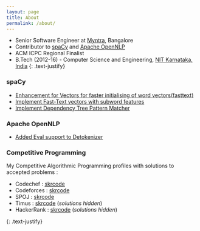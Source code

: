 ```yaml
---
layout: page
title: About
permalink: /about/
---
```


* Senior Software Engineer at [Myntra](http://www.myntra.com), Bangalore
* Contributor to [spaCy](https://spacy.io/) and [Apache OpenNLP](https://opennlp.apache.org/)
* ACM ICPC Regional Finalist
* B.Tech (2012-16) - Computer Science and Engineering, [NIT Karnataka, India](http://www.nitk.ac.in)
{: .text-justify}

### spaCy
* [Enhancement for Vectors for faster initialising of word vectors(fasttext)](https://github.com/explosion/spaCy/pull/2170)
* [Implement Fast-Text vectors with subword features](https://github.com/explosion/spaCy/pull/2247)
* [Implement Dependency Tree Pattern Matcher](https://github.com/explosion/spaCy/pulls?q=is%3Apr+author%3Askrcode+is%3Aclosed+label%3A%22feat+%2F+matcher%22)

### Apache OpenNLP
* [Added Eval support to Detokenizer](https://github.com/apache/opennlp/pull/308)

### Competitive Programming

My Competitive Algorithmic Programming profiles with solutions to accepted problems :<br>
* Codechef : <a href='/about/codechef'>skrcode</a> <br>
* Codeforces : <a href='/about/codeforces'>skrcode</a> <br>
* SPOJ : <a href='/about/spoj'>skrcode</a> <br>
* Timus : <a href='http://acm.timus.ru/author.aspx?id=167645'>skrcode</a> (_solutions hidden_) <br> 
* HackerRank : <a href='https://www.hackerrank.com/skrcode'>skrcode</a> (_solutions hidden_) <br>





{: .text-justify}
